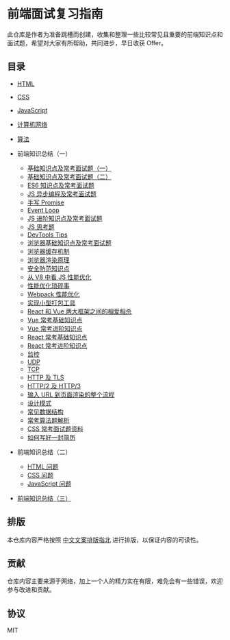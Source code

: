 # 前端面试复习指南

此仓库是作者为准备跳槽而创建，收集和整理一些比较常见且重要的前端知识点和面试题，希望对大家有所帮助，共同进步，早日收获 Offer。

## 目录

- [HTML](./HTML)

- [CSS](./CSS)

- [JavaScript](./JavaScript)

- [计算机网络](./Network)

- [算法](./Algorithm)

- 前端知识总结（一）
  - [基础知识点及常考面试题（一）](./前端面试之道/01.md)
  - [基础知识点及常考面试题（二）](./前端面试之道/02.md)
  - [ES6 知识点及常考面试题](./前端面试之道/03.md)
  - [JS 异步编程及常考面试题](./前端面试之道/04.md)
  - [手写 Promise](./前端面试之道/05.md)
  - [Event Loop](./前端面试之道/06.md)
  - [JS 进阶知识点及常考面试题](./前端面试之道/07.md)
  - [JS 思考题](./前端面试之道/08.md)
  - [DevTools Tips](./前端面试之道/09.md)
  - [浏览器基础知识点及常考面试题](./前端面试之道/10.md)
  - [浏览器缓存机制](./前端面试之道/11.md)
  - [浏览器渲染原理](./前端面试之道/12.md)
  - [安全防范知识点](./前端面试之道/13.md)
  - [从 V8 中看 JS 性能优化](./前端面试之道/14.md)
  - [性能优化琐碎事](./前端面试之道/15.md)
  - [Webpack 性能优化](./前端面试之道/16.md)
  - [实现小型打包工具](./前端面试之道/17.md)
  - [React 和 Vue 两大框架之间的相爱相杀](./前端面试之道/18.md)
  - [Vue 常考基础知识点](./前端面试之道/19.md)
  - [Vue 常考进阶知识点](./前端面试之道/20.md)
  - [React 常考基础知识点](./前端面试之道/21.md)
  - [React 常考进阶知识点](./前端面试之道/22.md)
  - [监控](./前端面试之道/23.md)
  - [UDP](./前端面试之道/24.md)
  - [TCP](./前端面试之道/25.md)
  - [HTTP 及 TLS](./前端面试之道/26.md)
  - [HTTP/2 及 HTTP/3](./前端面试之道/27.md)
  - [输入 URL 到页面渲染的整个流程](./前端面试之道/28.md)
  - [设计模式](./前端面试之道/29.md)
  - [常见数据结构](./前端面试之道/30.md)
  - [常考算法题解析](./前端面试之道/31.md)
  - [CSS 常考面试题资料](./前端面试之道/32.md)
  - [如何写好一封简历](./前端面试之道/33.md)

- 前端知识总结（二）
  - [HTML 问题](./front-end-interview-handbook/01.md)
  - [CSS 问题](./front-end-interview-handbook/02.md)
  - [JavaScript 问题](./front-end-interview-handbook/03.md)

- [前端知识总结（三）](./重学前端/README.md)


## 排版

本仓库内容严格按照 [中文文案排版指北](https://xpoet.cn/2020/05/%E4%B8%AD%E6%96%87%E6%96%87%E6%A1%88%E6%8E%92%E7%89%88%E6%8C%87%E5%8C%97/) 进行排版，以保证内容的可读性。

## 贡献

仓库内容主要来源于网络，加上一个人的精力实在有限，难免会有一些错误，欢迎参与改进和贡献。

## 协议

MIT
